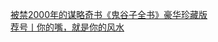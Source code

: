  
[被禁2000年的谋略奇书《鬼谷子全书》豪华珍藏版](http://www.dianyue.me/archives/172/wrqszize1cnc1rmc/)  
[荐号丨你的嘴，就是你的风水](http://www.dianyue.me/archives/462/6rzdkjoru48ges3f/)